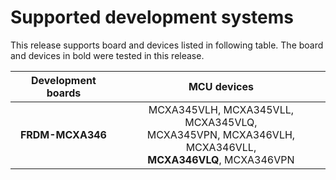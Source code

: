 # Supported development systems

This release supports board and devices listed in following table. The board and devices in bold were tested in this release.

|Development boards|MCU devices|
|:--:              |:--:       |
|**FRDM-MCXA346**|MCXA345VLH, MCXA345VLL, MCXA345VLQ,<br> MCXA345VPN, MCXA346VLH, MCXA346VLL,<br> **MCXA346VLQ**, MCXA346VPN|
